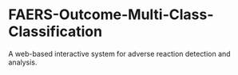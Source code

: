 # FAERS-Outcome-Multi-Class-Classification
A web-based interactive system for adverse reaction detection and analysis.
